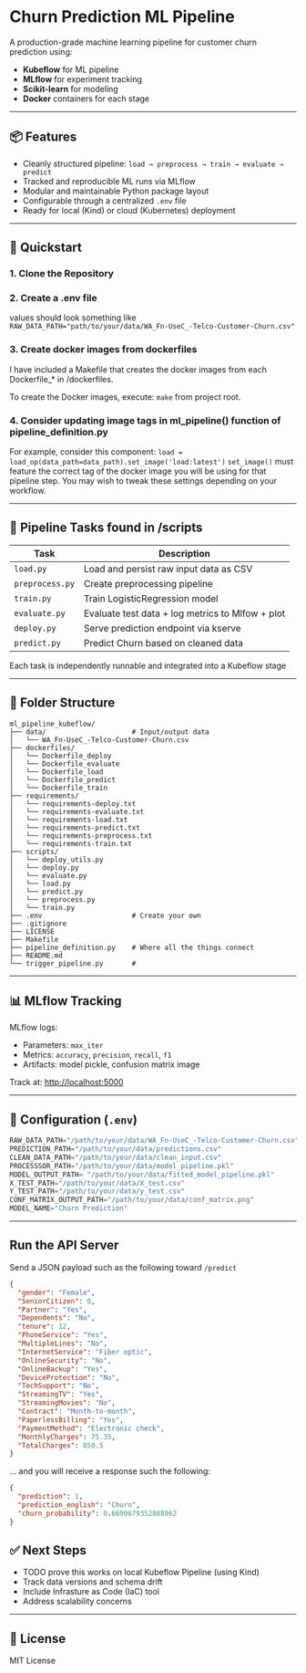 # Churn Prediction ML Pipeline

A production-grade machine learning pipeline for customer churn prediction using:

- **Kubeflow** for ML pipeline
- **MLflow** for experiment tracking
- **Scikit-learn** for modeling
- **Docker** containers for each stage

---

## 📦 Features

- Cleanly structured pipeline: `load → preprocess → train → evaluate → predict`
- Tracked and reproducible ML runs via MLflow
- Modular and maintainable Python package layout
- Configurable through a centralized `.env` file
- Ready for local (Kind) or cloud (Kubernetes) deployment

---

## 🚀 Quickstart

### 1. Clone the Repository

### 2. Create a .env file

values should look something like
`RAW_DATA_PATH="path/to/your/data/WA_Fn-UseC_-Telco-Customer-Churn.csv"`

### 3. Create docker images from dockerfiles

I have included a Makefile that creates the docker images from each Dockerfile_* in /dockerfiles. 

To create the Docker images, execute: `make` from project root.

### 4. Consider updating image tags in ml_pipeline() function of pipeline_definition.py

For example, consider this component: `load = load_op(data_path=data_path).set_image('load:latest')`
`set_image()` must feature the correct tag of the docker image you will be using for that pipeline step. You may wish to
tweak these settings depending on your workflow.

---

## 🧠 Pipeline Tasks found in /scripts

| Task            | Description                                      |
|-----------------|--------------------------------------------------|
| `load.py`       | Load and persist raw input data as CSV           |
| `preprocess.py` | Create preprocessing pipeline                    |
| `train.py`      | Train LogisticRegression model                   |
| `evaluate.py`   | Evaluate test data + log metrics to Mlfow + plot |
| `deploy.py`     | Serve prediction endpoint via kserve             |
| `predict.py`    | Predict Churn based on cleaned data              |

Each task is independently runnable and integrated into a Kubeflow stage

---

## 📁 Folder Structure

```
ml_pipeline_kubeflow/
├── data/                     # Input/output data
│   └── WA_Fn-UseC_-Telco-Customer-Churn.csv
├── dockerfiles/
│   └── Dockerfile_deploy
│   └── Dockerfile_evaluate
│   └── Dockerfile_load
│   └── Dockerfile_predict
│   └── Dockerfile_train
├── requirements/
│   └── requirements-deploy.txt
│   └── requirements-evaluate.txt
│   └── requirements-load.txt
│   └── requirements-predict.txt
│   └── requirements-preprocess.txt
│   └── requirements-train.txt
├── scripts/
│   └── deploy_utils.py
│   └── deploy.py
│   └── evaluate.py
│   └── load.py
│   └── predict.py
│   └── preprocess.py
│   └── train.py
├── .env                      # Create your own
├── .gitignore
├── LICENSE
├── Makefile
├── pipeline_definition.py    # Where all the things connect
├── README.md
└── trigger_pipeline.py       # 
```

---

## 📊 MLflow Tracking

MLflow logs:

- Parameters: `max_iter`
- Metrics: `accuracy`, `precision`, `recall`, `f1`
- Artifacts: model pickle, confusion matrix image

Track at: [http://localhost:5000](http://localhost:5000)

---

## 🧬 Configuration (`.env`)

```python
RAW_DATA_PATH="/path/to/your/data/WA_Fn-UseC_-Telco-Customer-Churn.csv"
PREDICTION_PATH="/path/to/your/data/predictions.csv"
CLEAN_DATA_PATH="/path/to/your/data/clean_input.csv"
PROCESSSOR_PATH="/path/to/your/data/model_pipeline.pkl"
MODEL_OUTPUT_PATH= "/path/to/your/data/fitted_model_pipeline.pkl"
X_TEST_PATH="/path/to/your/data/X_test.csv"
Y_TEST_PATH="/path/to/your/data/y_test.csv"
CONF_MATRIX_OUTPUT_PATH="/path/to/your/data/conf_matrix.png"
MODEL_NAME="Churn Prediction"
```

---

## Run the API Server

Send a JSON payload such as the following toward  ```/predict```

```JSON
{
  "gender": "Female",
  "SeniorCitizen": 0,
  "Partner": "Yes",
  "Dependents": "No",
  "tenure": 12,
  "PhoneService": "Yes",
  "MultipleLines": "No",
  "InternetService": "Fiber optic",
  "OnlineSecurity": "No",
  "OnlineBackup": "Yes",
  "DeviceProtection": "No",
  "TechSupport": "No",
  "StreamingTV": "Yes",
  "StreamingMovies": "No",
  "Contract": "Month-to-month",
  "PaperlessBilling": "Yes",
  "PaymentMethod": "Electronic check",
  "MonthlyCharges": 75.35,
  "TotalCharges": 850.5
}
```

... and you will receive a response such the following:

```JSON
{
  "prediction": 1,
  "prediction_english": "Churn",
  "churn_probability": 0.6690679352888962
}
```


## ✅ Next Steps

- TODO prove this works on local Kubeflow Pipeline (using Kind)
- Track data versions and schema drift
- Include Infrasture as Code (IaC) tool
- Address scalability concerns

---

## 🧾 License

MIT License
